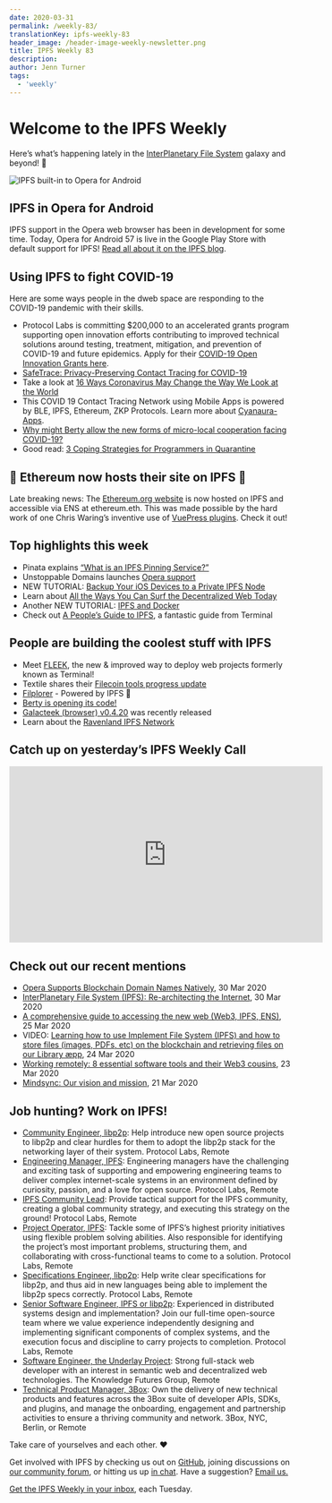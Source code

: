 ```yaml
---
date: 2020-03-31
permalink: /weekly-83/
translationKey: ipfs-weekly-83
header_image: /header-image-weekly-newsletter.png
title: IPFS Weekly 83
description:
author: Jenn Turner
tags:
  - 'weekly'
---
```


# Welcome to the IPFS Weekly

Here’s what’s happening lately in the [InterPlanetary File System](https://ipfs.io/) galaxy and beyond! 🚀

![IPFS built-in to Opera for Android](/opera-android-banner.png)

## IPFS in Opera for Android

IPFS support in the Opera web browser has been in development for some time. Today, Opera for Android 57 is live in the Google Play Store with default support for IPFS! [Read all about it on the IPFS blog](https://blog.ipfs.io/2020-03-30-ipfs-in-opera-for-android/).

## Using IPFS to fight COVID-19

Here are some ways people in the dweb space are responding to the COVID-19 pandemic with their skills.

- Protocol Labs is committing \$200,000 to an accelerated grants program supporting open innovation efforts contributing to improved technical solutions around testing, treatment, mitigation, and prevention of COVID-19 and future epidemics. Apply for their [COVID-19 Open Innovation Grants here](https://protocollabs.smapply.io/prog/covid-19_open_innovation_grants/).
- [SafeTrace: Privacy-Preserving Contact Tracing for COVID-19](https://blog.enigma.co/safetrace-privacy-preserving-contact-tracing-for-covid-19-c5ae8e1afa93)
- Take a look at [16 Ways Coronavirus May Change the Way We Look at the World](https://singularityhub.com/2020/03/25/16-ways-coronavirus-may-change-the-way-we-look-at-the-world/)
- This COVID 19 Contact Tracing Network using Mobile Apps is powered by BLE, IPFS, Ethereum, ZKP Protocols. Learn more about [Cyanaura-Apps](https://github.com/EPICKnowledgeSociety/Cyanaura-Apps).
- [Why might Berty allow the new forms of micro-local cooperation facing COVID-19?](https://berty.tech/blog/covid-local-cooperation/)
- Good read: [3 Coping Strategies for Programmers in Quarantine](https://dev.to/mlimonczenko/3-coping-strategies-for-programmers-in-quarantine-1g59)

## 🎉 Ethereum now hosts their site on IPFS 🎉

Late breaking news: The [Ethereum.org website](https://ethereum.org) is now hosted on IPFS and accessible via ENS at ethereum.eth. This was made possible by the hard work of one Chris Waring’s inventive use of [VuePress plugins](https://github.com/cwaring/vuepress-plugin-ipfs). Check it out!

## Top highlights this week

- Pinata explains [“What is an IPFS Pinning Service?”](https://medium.com/pinata/what-is-an-ipfs-pinning-service-f6ed4cd7e475)
- Unstoppable Domains launches [Opera support](https://unstoppabledomains.com/opera)
- NEW TUTORIAL: [Backup Your iOS Devices to a Private IPFS Node](https://codyhatfield.me/2020/03/backup-your-ios-devices-to-a-private-ipfs-node/)
- Learn about [All the Ways You Can Surf the Decentralized Web Today](https://medium.com/the-ethereum-name-service/all-the-ways-you-can-surf-the-decentralized-web-today-bf8e7a42fa27)
- Another NEW TUTORIAL: [IPFS and Docker](https://www.chevdor.com/post/2020-03-docker-ipfs/)
- Check out [A People’s Guide to IPFS](https://blog.terminal.co/posts/Guide-IPFS), a fantastic guide from Terminal

## People are building the coolest stuff with IPFS

- Meet [FLEEK](https://fleek.co/), the new & improved way to deploy web projects formerly known as Terminal!
- Textile shares their [Filecoin tools progress update](https://blog.textile.io/filecoin-tools-progress-update-26-march/)
- [Filplorer](https://filplorer.com/) - Powered by IPFS 💪
- [Berty is opening its code!](https://berty.tech/blog/open-source/)
- [Galacteek (browser) v0.4.20](https://discuss.ipfs.io/t/galacteek-browser-v0-4-20-release/7582) was recently released
- Learn about the [Ravenland IPFS Network](https://medium.com/@ravenlandpush/getting-to-know-the-ravenland-ipfs-network-37c9b9f4349f)

## Catch up on yesterday’s IPFS Weekly Call

<iframe width="560" height="315" src="https://www.youtube.com/embed/7dHj-J85_Tc" frameborder="0" allow="accelerometer; autoplay; encrypted-media; gyroscope; picture-in-picture" allowfullscreen></iframe>

## Check out our recent mentions

- [Opera Supports Blockchain Domain Names Natively](https://medium.com/play-to-earn/opera-supports-blockchain-domain-names-natively-8849ed9617d0), 30 Mar 2020
- [InterPlanetary File System (IPFS): Re-architecting the Internet](https://blog.verbat.com/interplanetary-file-system-rearchitecting-internet/), 30 Mar 2020
- [A comprehensive guide to accessing the new web (Web3, IPFS, ENS)](https://www.reddit.com/r/ipfs/comments/fojkpf/a_comprehensive_guide_to_accessing_the_new_web/), 25 Mar 2020
- VIDEO: [Learning how to use Implement File System (IPFS) and how to store files (images, PDFs, etc) on the blockchain and retrieving files on our Library æpp](https://www.youtube.com/watch?v=Ms48q_gVMiM), 24 Mar 2020
- [Working remotely: 8 essential software tools and their Web3 cousins](https://decrypt.co/23345/working-remotely-8-essential-software-tools-and-their-web3-cousins), 23 Mar 2020
- [Mindsync: Our vision and mission](https://medium.com/mindsync-ai/our-vision-and-mission-da68980b42b5), 21 Mar 2020

## Job hunting? Work on IPFS!

- [Community Engineer, libp2p](https://jobs.lever.co/protocol/0afd449f-b292-42b4-abfd-af26415b796b): Help introduce new open source projects to libp2p and clear hurdles for them to adopt the libp2p stack for the networking layer of their system. Protocol Labs, Remote
- [Engineering Manager, IPFS](https://jobs.lever.co/protocol/3f0787e8-58b3-4122-a1ea-424561d2658f): Engineering managers have the challenging and exciting task of supporting and empowering engineering teams to deliver complex internet-scale systems in an environment defined by curiosity, passion, and a love for open source. Protocol Labs, Remote
- [IPFS Community Lead](https://jobs.lever.co/protocol/71c4a9b9-af90-4ce9-9dba-8b72507997bf): Provide tactical support for the IPFS community, creating a global community strategy, and executing this strategy on the ground! Protocol Labs, Remote
- [Project Operator, IPFS](https://jobs.lever.co/protocol/135cecff-ecc4-49ca-b516-61b63fd4d9ef): Tackle some of IPFS’s highest priority initiatives using flexible problem solving abilities. Also responsible for identifying the project’s most important problems, structuring them, and collaborating with cross-functional teams to come to a solution. Protocol Labs, Remote
- [Specifications Engineer, libp2p](https://jobs.lever.co/protocol/0ee37e17-5fb3-4b0f-8559-e5fca363e268): Help write clear specifications for libp2p, and thus aid in new languages being able to implement the libp2p specs correctly. Protocol Labs, Remote
- [Senior Software Engineer, IPFS or libp2p](https://jobs.lever.co/protocol/82793e56-124f-484c-bf13-357ef0b45bc6): Experienced in distributed systems design and implementation? Join our full-time open-source team where we value experience independently designing and implementing significant components of complex systems, and the execution focus and discipline to carry projects to completion. Protocol Labs, Remote
- [Software Engineer, the Underlay Project](https://notes.knowledgefutures.org/pub/si1okbw9): Strong full-stack web developer with an interest in semantic web and decentralized web technologies. The Knowledge Futures Group, Remote
- [Technical Product Manager, 3Box](https://jobs.lever.co/3box/6c68f7ec-a4b4-48ab-9d77-6500e36351e7): Own the delivery of new technical products and features across the 3Box suite of developer APIs, SDKs, and plugins, and manage the onboarding, engagement and partnership activities to ensure a thriving community and network. 3Box, NYC, Berlin, or Remote

Take care of yourselves and each other. ❤️

Get involved with IPFS by checking us out on [GitHub](https://github.com/ipfs), joining discussions on [our community forum](https://discuss.ipfs.io/), or hitting us up [in chat](https://riot.im/app/#/room/#ipfs:matrix.org). Have a suggestion? [Email us.](mailto:newsletter@ipfs.io)

[Get the IPFS Weekly in your inbox](https://ipfs.us4.list-manage.com/subscribe?u=25473244c7d18b897f5a1ff6b&id=cad54b2230), each Tuesday.
